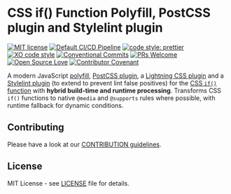 # CSS if() Function Polyfill, PostCSS plugin and Stylelint plugin

[![MIT license](https://img.shields.io/npm/l/css-if-polyfill.svg "license badge")](https://opensource.org/licenses/mit-license.php)
[![Default CI/CD Pipeline](https://github.com/mfranzke/css-if-polyfill/actions/workflows/default.yml/badge.svg)](https://github.com/mfranzke/css-if-polyfill/actions/workflows/default.yml)
[![code style: prettier](https://img.shields.io/badge/code_style-prettier-ff69b4.svg?style=flat-square)](https://github.com/prettier/prettier)
[![XO code style](https://img.shields.io/badge/code_style-XO-5ed9c7.svg)](https://github.com/xojs/xo)
[![Conventional Commits](https://img.shields.io/badge/Conventional%20Commits-1.0.0-yellow.svg)](https://conventionalcommits.org)
[![PRs Welcome](https://img.shields.io/badge/PRs-welcome-brightgreen.svg?style=flat-square)](http://makeapullrequest.com)
[![Open Source Love](https://badges.frapsoft.com/os/v3/open-source.svg?v=103)](https://github.com/ellerbrock/open-source-badges/)
[![Contributor Covenant](https://img.shields.io/badge/Contributor%20Covenant-2.0-4baaaa.svg)](CODE-OF-CONDUCT.md)

A modern JavaScript [polyfill](https://github.com/mfranzke/css-if-polyfill/tree/main/packages/css-if-polyfill), [PostCSS plugin](https://github.com/mfranzke/css-if-polyfill/tree/main/packages/postcss-if-function), a [Lightning CSS plugin](https://github.com/mfranzke/css-if-polyfill/tree/main/packages/lightningcss-plugin-if-function) and a [Stylelint plugin](https://github.com/mfranzke/css-if-polyfill/tree/main/packages/stylelint-config-if-function) (to extend to prevent lint false positives) for the [CSS `if()` function](https://developer.mozilla.org/en-US/docs/Web/CSS/if) with **hybrid build-time and runtime processing**. Transforms CSS `if()` functions to native `@media` and `@supports` rules where possible, with runtime fallback for dynamic conditions.

## Contributing

Please have a look at our [CONTRIBUTION guidelines](CONTRIBUTING.md).

## License

MIT License - see [LICENSE](LICENSE) file for details.
